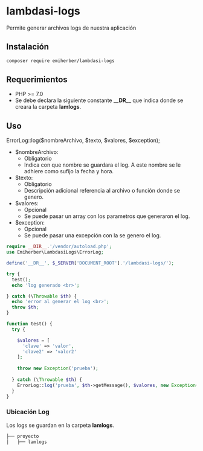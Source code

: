 # lambdasi-logs
Permite generar archivos logs de nuestra aplicación

## Instalación
```bash
composer require emiherber/lambdasi-logs
```

## Requerimientos
- PHP >= 7.0
- Se debe declara la siguiente constante **\_\_DR__** que indica donde se creara la carpeta **lamlogs**.

## Uso
ErrorLog::log($nombreArchivo, $texto, $valores, $exception);

- $nombreArchivo: 
  - Obligatorio
  - Indica con que nombre se guardara el log. A este nombre se le adhiere como sufijo la fecha y hora.
- $texto:
  - Obligatorio
  - Descripción adicional referencia al archivo o función donde se genero.
- $valores:
  - Opcional
  - Se puede pasar un array con los parametros que generaron el log.
- $exception:
  - Opcional
  - Se puede pasar una excepción con la se genero el log.

```PHP
require __DIR__.'/vendor/autoload.php';
use Emiherber\LambdasiLogs\ErrorLog;

define('__DR__', $_SERVER['DOCUMENT_ROOT'].'/lambdasi-logs/');

try {
  test();
  echo 'log generado <br>';

} catch (\Throwable $th) {
  echo 'error al generar el log <br>';
  throw $th;
}

function test() {
  try {

    $valores = [
      'clave' => 'valor',
      'clave2' => 'valor2'
    ];
  
    throw new Exception('prueba');
  
  } catch (\Throwable $th) {
    ErrorLog::log('prueba', $th->getMessage(), $valores, new Exception('prueba'));
  }
}

```

### Ubicación Log
Los logs se guardan en la carpeta **lamlogs**.
```bash
├── proyecto
│   ├── lamlogs
```